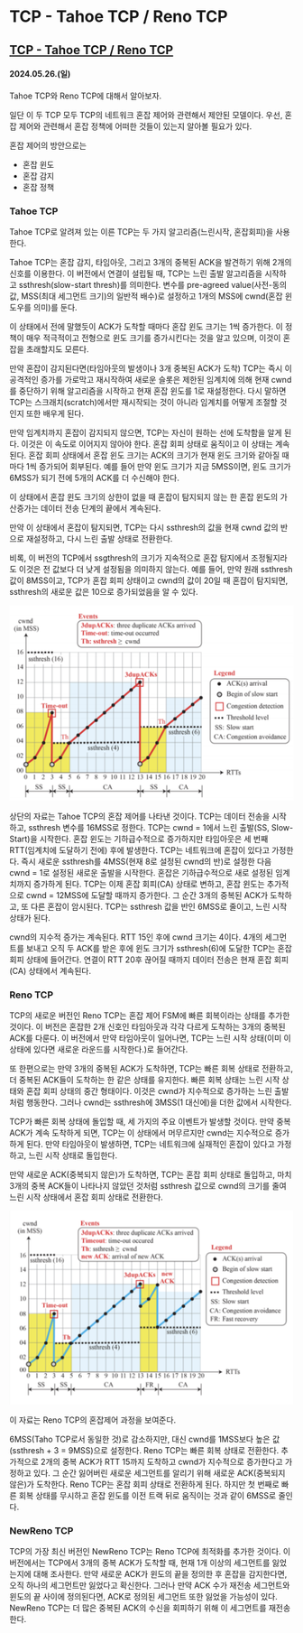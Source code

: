 # TCP - Tahoe TCP / Reno TCP

## [TCP - Tahoe TCP / Reno TCP](https://velog.io/@nsh7293/TCP-Taho-TCP-Reno-TCP)

#### 2024.05.26.(일)

Tahoe TCP와 Reno TCP에 대해서 알아보자.

일단 이 두 TCP 모두 TCP의 네트워크 혼잡 제어와 관련해서 제안된 모델이다.
우선, 혼잡 제어와 관련해서 혼잡 정책에 어떠한 것들이 있는지 알아볼 필요가 있다.

혼잡 제어의 방안으로는

- 혼잡 윈도
- 혼잡 감지
- 혼잡 정책

### Tahoe TCP

Tahoe TCP로 알려져 있는 이른 TCP는 두 가지 알고리즘(느린시작, 혼잡회피)을 사용한다.

Tahoe TCP는 혼잡 감지, 타임아웃, 그리고 3개의 중복된 ACK을 발견하기 위해 2개의 신호를 이용한다. 이 버전에서 연결이 설립될 때, TCP는 느린 출발 알고리즘을 시작하고 ssthresh(slow-start thresh)를 의미한다.
변수를 pre-agreed value(사전-동의값, MSS(최대 세그먼트 크기)의 일반적 배수)로 설정하고 1개의 MSS에 cwnd(혼잡 윈도우를 의미)를 둔다.

이 상태에서 전에 말했듯이 ACK가 도착할 때마다 혼잡 윈도 크기는 1씩 증가한다. 이 정책이 매우 적극적이고 전형으로 윈도 크기를 증가시킨다는 것을 알고 있으며, 이것이 혼잡을 초래할지도 모른다.

만약 혼잡이 감지된다면(타임아웃의 발생이나 3개 중복된 ACK가 도착) TCP는 즉시 이 공격적인 증가를 가로막고 재시작하여 새로운 슬롯은 제한된 임계치에 의해 현재 cwnd를 중단하기 위해 알고리즘을 시작하고 현재 혼잡 윈도를 1로 재설정한다. 다시 말하면 TCP는 스크래치(scratch)에서만 재시작되는 것이 아니라 임계치를 어떻게 조절할 것인지 또한 배우게 된다.

만약 임계치까지 혼잡이 감지되지 않으면, TCP는 자신이 원하는 선에 도착함을 알게 된다. 이것은 이 속도로 이어지지 않아야 한다. 혼잡 회피 상태로 움직이고 이 상태는 계속된다. 혼잡 회피 상태에서 혼잡 윈도 크기는 ACK의 크기가 현재 윈도 크기와 같아질 때마다 1씩 증가되어 회부된다. 예를 들어 만약 윈도 크기가 지금 5MSS이면, 윈도 크기가 6MSS가 되기 전에 5개의 ACK를 더 수신해야 한다.

이 상태에서 혼잡 윈도 크기의 상한이 없을 때 혼잡이 탐지되지 않는 한 혼잡 윈도의 가산증가는 데이터 전송 단계의 끝에서 계속된다.

만약 이 상태에서 혼잡이 탐지되면, TCP는 다시 ssthresh의 값을 현재 cwnd 값의 반으로 재설정하고, 다시 느린 출발 상태로 전환한다.

비록, 이 버전의 TCP에서 ssgthresh의 크기가 지속적으로 혼잡 탐지에서 조정될지라도 이것은 전 값보다 더 낮게 설정됨을 의미하지 않는다. 예를 들어, 만약 원래 ssthresh 값이 8MSS이고, TCP가 혼잡 회피 상태이고 cwnd의 값이 20일 때 혼잡이 탐지되면, ssthresh의 새로운 값은 10으로 증가되었음을 알 수 있다.

![14](/assets/images/2024-05-26/14.png)

상단의 자료는 Tahoe TCP의 혼잡 제어를 나타낸 것이다.
TCP는 데이터 전송을 시작하고, ssthresh 변수를 16MSS로 정한다. TCP는 cwnd = 1에서 느린 출발(SS, Slow-Start)을 시작한다. 혼잡 윈도는 기하급수적으로 증가하지만 타임아웃은 세 번째 RTT(임계치에 도달하기 전에) 후에 발생한다. TCP는 네트워크에 혼잡이 있다고 가정한다. 즉시 새로운 ssthresh를 4MSS(현재 8로 설정된 cwnd의 반)로 설정한 다음 cwnd = 1로 설정된 새로운 출발을 시작한다. 혼잡은 기하급수적으로 새로 설정된 임계치까지 증가하게 된다. TCP는 이제 혼잡 회피(CA) 상태로 변하고, 혼잡 윈도는 추가적으로 cwnd = 12MSS에 도달할 때까지 증가한다.
그 순간 3개의 중복된 ACK가 도착하고, 또 다른 혼잡이 암시된다. TCP는 ssthresh 값을 반인 6MSS로 줄이고, 느린 시작 상태가 된다.

cwnd의 지수적 증가는 계속된다. RTT 15인 후에 cwnd 크기는 4이다. 4개의 세그먼트를 보내고 오직 두 ACK를 받은 후에 윈도 크기가 ssthresh(6)에 도달한 TCP는 혼잡 회피 상태에 들어간다. 연결이 RTT 20후 끊어질 때까지 데이터 전송은 현재 혼잡 회피(CA) 상태에서 계속된다.

### Reno TCP

TCP의 새로운 버전인 Reno TCP는 혼잡 제어 FSM에 빠른 회복이라는 상태를 추가한 것이다. 이 버전은 혼잡한 2개 신호인 타임아웃과 각각 다르게 도착하는 3개의 중복된 ACK를 다룬다. 이 버전에서 만약 타임아웃이 일어나면, TCP는 느린 시작 상태(이미 이 상태에 있다면 새로운 라운드를 시작한다.)로 들어간다.

또 한편으로는 만약 3개의 중복된 ACK가 도착하면, TCP는 빠른 회복 상태로 전환하고, 더 중복된 ACK들이 도착하는 한 같은 상태를 유지한다. 빠른 회복 상태는 느린 시작 상태와 혼잡 회피 상태의 중간 형태이다.
이것은 cwnd가 지수적으로 증가하는 느린 출발처럼 행동한다. 그러나 cwnd는 ssthresh에 3MSS(1 대신에)을 더한 값에서 시작한다.

TCP가 빠른 회복 상태에 돌입할 때, 세 가지의 주요 이벤트가 발생할 것이다. 만약 중복 ACK가 계속 도착하게 되면, TCP는 이 상태에서 머무르지만 cwnd는 지수적으로 증가하게 된다. 만약 타임아웃이 발생하면, TCP는 네트워크에 실재적인 혼잡이 있다고 가정하고, 느린 시작 상태로 돌입한다.

만약 새로운 ACK(중복되지 않은)가 도착하면, TCP는 혼잡 회피 상태로 돌입하고, 마치 3개의 중복 ACK들이 나타나지 않았던 것처럼 ssthresh 값으로 cwnd의 크기를 줄여 느린 시작 상태에서 혼잡 회피 상태로 전환한다.

![15](/assets/images/2024-05-26/15.png)

이 자료는 Reno TCP의 혼잡제어 과정을 보여준다.

6MSS(Taho TCP로서 동일한 것)로 감소하지만, 대신 cwnd를 1MSS보다 높은 값(ssthresh + 3 = 9MSS)으로 설정한다. Reno TCP는 빠른 회복 상태로 전환한다. 추가적으로 2개의 중복 ACK가 RTT 15까지 도착하고 cwnd가 지수적으로 증가한다고 가정하고 있다.
그 순간 잃어버린 새로운 세그먼트를 알리기 위해 새로운 ACK(중복되지 않은)가 도착한다.
Reno TCP는 혼잡 회피 상태로 전환하게 된다. 하지만 첫 번째로 빠른 회복 상태를 무시하고 혼잡 윈도를 이전 트랙 뒤로 움직이는 것과 같이 6MSS로 줄인다.

### NewReno TCP

TCP의 가장 최신 버전인 NewReno TCP는 Reno TCP에 최적화를 추가한 것이다.
이 버전에서는 TCP에서 3개의 중복 ACK가 도착할 때, 현재 1개 이상의 세그먼트를 잃었는지에 대해 조사한다.
만약 새로운 ACK가 윈도의 끝을 정의한 후 혼잡을 감지한다면, 오직 하나의 세그먼트만 잃었다고 확신한다.
그러나 만약 ACK 수가 재전송 세그먼트와 윈도의 끝 사이에 정의된다면, ACK로 정의된 세그먼트 또한 잃었을 가능성이 있다.
NewReno TCP는 더 많은 중복된 ACK의 수신을 회피하기 위해 이 세그먼트를 재전송한다.
